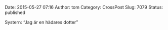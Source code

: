Date: 2015-05-27 07:16
Author: tom
Category: CrossPost
Slug: 7079
Status: published

Systern: “Jag är en hädares dotter”


